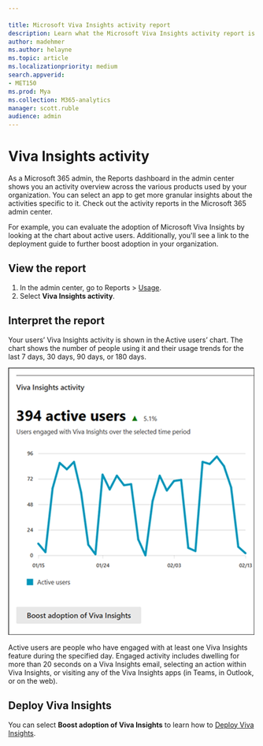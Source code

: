 ```yaml
---

title: Microsoft Viva Insights activity report
description: Learn what the Microsoft Viva Insights activity report is and how to access it
author: madehmer
ms.author: helayne
ms.topic: article
ms.localizationpriority: medium 
search.appverid:
- MET150
ms.prod: Mya
ms.collection: M365-analytics
manager: scott.ruble
audience: admin
---
```


# Viva Insights activity

As a Microsoft 365 admin, the Reports dashboard in the admin center shows you an activity overview across the various products used by your organization. You can select an app to get more granular insights about the activities specific to it. Check out the activity reports in the Microsoft 365 admin center.

For example, you can evaluate the adoption of Microsoft Viva Insights by looking at the chart about active users. Additionally, you'll see a link to the deployment guide to further boost adoption in your organization.

## View the report

1. In the admin center, go to Reports > [Usage](https://go.microsoft.com/fwlink/p/?linkid=2074756).
1. Select **Viva Insights activity**.

## Interpret the report

Your users’ Viva Insights activity is shown in the Active users’ chart. The chart shows the number of people using it and their usage trends for the last 7 days, 30 days, 90 days, or 180 days.

![Viva Insights activity report chart.](../../images/mya/overview/activity-report.png)

Active users are people who have engaged with at least one Viva Insights feature during the specified day. Engaged activity includes dwelling for more than 20 seconds on a Viva Insights email, selecting an action within Viva Insights, or visiting any of the Viva Insights apps (in Teams, in Outlook, or on the web).

## Deploy Viva Insights

You can select **Boost adoption of Viva Insights** to learn how to [Deploy Viva Insights](../setup/deployment-guide.md).
